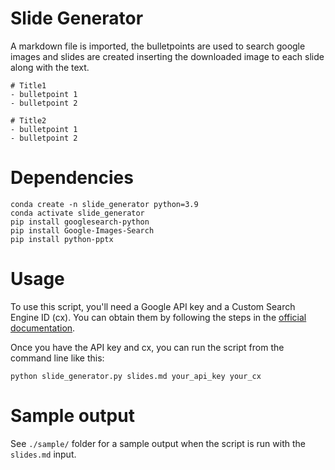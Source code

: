 # Slide Generator

A markdown file is imported, the bulletpoints are used to search google images and 
slides are created inserting the downloaded image to each slide along with the text.  

```
# Title1
- bulletpoint 1
- bulletpoint 2

# Title2 
- bulletpoint 1
- bulletpoint 2
```

# Dependencies

```
conda create -n slide_generator python=3.9
conda activate slide_generator
pip install googlesearch-python
pip install Google-Images-Search
pip install python-pptx
```

# Usage 
To use this script, you'll need a Google API key and a Custom Search Engine ID (cx). 
You can obtain them by following the steps in the [official documentation](https://developers.google.com/custom-search/v1/introduction).

Once you have the API key and cx, you can run the script from the command line like this:

```
python slide_generator.py slides.md your_api_key your_cx
```

# Sample output

See `./sample/` folder for a sample output when the script is run with the `slides.md` input. 






